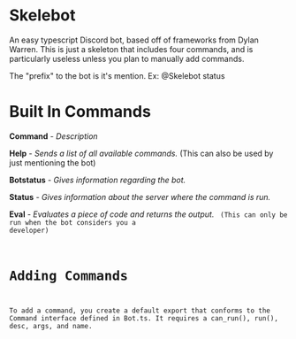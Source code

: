 # Skelebot
An easy typescript Discord bot, based off of frameworks from Dylan Warren. This is just a skeleton that includes four commands, and is particularly useless unless you plan to manually add commands.

The "prefix" to the bot is it's mention. Ex:
@Skelebot status

# Built In Commands

**Command** - *Description* <Arguments>

**Help** - *Sends a list of all available commands.* (This can also be used by just mentioning the bot)

**Botstatus** - *Gives information regarding the bot.*

**Status** - *Gives information about the server where the command is run.*

**Eval** - *Evaluates a piece of code and returns the output.* <CODE> (This can only be run when the bot considers you a developer)

# Adding Commands
To add a command, you create a default export that conforms to the Command interface defined in Bot.ts. It requires a can_run(), run(), desc, args, and name.

